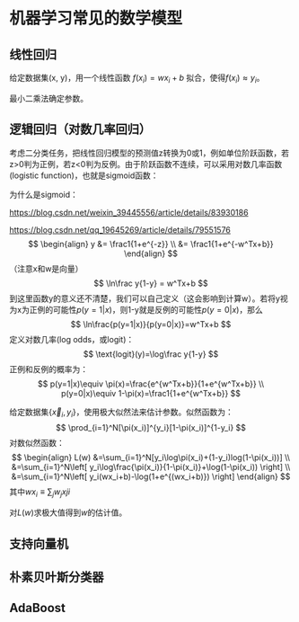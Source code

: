 # 机器学习常见的数学模型

## 线性回归

给定数据集(x, y)，用一个线性函数 $f(x_i)=wx_i+b$ 拟合，使得$f(x_i)\approx y_i$。

最小二乘法确定参数。

## 逻辑回归（对数几率回归）

考虑二分类任务，把线性回归模型的预测值z转换为0或1，例如单位阶跃函数，若z>0判为正例，若z<0判为反例。由于阶跃函数不连续，可以采用对数几率函数(logistic function)，也就是sigmoid函数：

为什么是sigmoid：

https://blog.csdn.net/weixin_39445556/article/details/83930186

https://blog.csdn.net/qq_19645269/article/details/79551576
$$
\begin{align}
y &= \frac1{1+e^{-z}} \\
  &= \frac1{1+e^{-w^Tx+b}}
\end{align}
$$
（注意x和w是向量）
$$
\ln\frac y{1-y} = w^Tx+b
$$
到这里函数y的意义还不清楚，我们可以自己定义（这会影响到计算w）。若将y视为x为正例的可能性$p(y=1|x)$，则1-y就是反例的可能性$p(y=0|x)$，那么
$$
\ln\frac{p(y=1|x)}{p(y=0|x)}=w^Tx+b
$$
定义对数几率(log odds，或logit)：
$$
\text{logit}(y)=\log\frac y{1-y}
$$
正例和反例的概率为：
$$
p(y=1|x)\equiv \pi(x)=\frac{e^{w^Tx+b}}{1+e^{w^Tx+b}} \\
p(y=0|x)\equiv 1-\pi(x)=\frac1{1+e^{w^Tx+b}}
$$


给定数据集$\{\vec{x}_i,y_i\}$，使用极大似然法来估计参数。似然函数为：
$$
\prod_{i=1}^N[\pi(x_i)]^{y_i}[1-\pi(x_i)]^{1-y_i}
$$
对数似然函数：
$$
\begin{align}
L(w) &=\sum_{i=1}^N[y_i\log\pi(x_i)+(1-y_i)log(1-\pi(x_i))] \\
&=\sum_{i=1}^N\left[ y_i\log\frac{\pi(x_i)}{1-\pi(x_i)}+\log(1-\pi(x_i)) \right] \\
&=\sum_{i=1}^N\left[ y_i(wx_i+b)-\log(1+e^{(wx_i+b)}) \right]
\end{align}
$$
其中$wx_i\equiv\sum_j w_jxji$

对$L(w)$求极大值得到$w$的估计值。



## 支持向量机

## 朴素贝叶斯分类器

## AdaBoost



